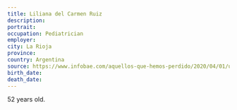 ```yaml
---
title: Liliana del Carmen Ruiz
description: 
portrait: 
occupation: Pediatrician
employer: 
city: La Rioja
province: 
country: Argentina
source: https://www.infobae.com/aquellos-que-hemos-perdido/2020/04/01/una-infancia-humilde-y-una-vida-marcada-por-el-sacrificio-la-historia-de-la-pediatra-que-murio-de-coronavirus-en-la-rioja/
birth_date: 
death_date: 
---
```


52 years old.